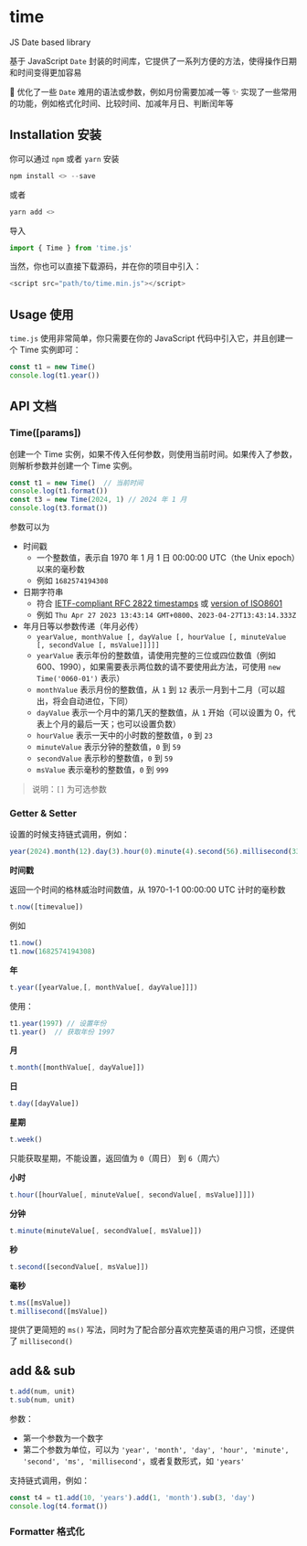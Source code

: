 # time

JS Date based library

基于 JavaScript `Date` 封装的时间库，它提供了一系列方便的方法，使得操作日期和时间变得更加容易

🎈 优化了一些 `Date` 难用的语法或参数，例如月份需要加减一等
✨ 实现了一些常用的功能，例如格式化时间、比较时间、加减年月日、判断闰年等

## Installation 安装

你可以通过 `npm` 或者 `yarn` 安装

```js
npm install <> --save
```

或者

```js
yarn add <>
```

导入

```js
import { Time } from 'time.js'
```

当然，你也可以直接下载源码，并在你的项目中引入：

```js
<script src="path/to/time.min.js"></script>
```

## Usage 使用

`time.js` 使用非常简单，你只需要在你的 JavaScript 代码中引入它，并且创建一个 Time 实例即可：

```js
const t1 = new Time()
console.log(t1.year())
```

## API 文档

### Time([params])

创建一个 Time 实例，如果不传入任何参数，则使用当前时间。如果传入了参数，则解析参数并创建一个 Time 实例。

```js
const t1 = new Time()  // 当前时间
console.log(t1.format())
const t3 = new Time(2024, 1) // 2024 年 1 月
console.log(t3.format())
```

参数可以为
- 时间戳
  - 一个整数值，表示自 1970 年 1 月 1 日 00:00:00 UTC（the Unix epoch）以来的毫秒数
  - 例如 `1682574194308`
- 日期字符串
  - 符合 [IETF-compliant RFC 2822 timestamps](https://tools.ietf.org/html/rfc2822#page-14) 或 [version of ISO8601](https://www.ecma-international.org/ecma-262/5.1/#sec-15.9.1.15)
  - 例如 `Thu Apr 27 2023 13:43:14 GMT+0800`、`2023-04-27T13:43:14.333Z`
- 年月日等以参数传递（年月必传）
  - `yearValue, monthValue [, dayValue [, hourValue [, minuteValue [, secondValue [, msValue]]]]]`
  - `yearValue` 表示年份的整数值，请使用完整的三位或四位数值（例如 600、1990），如果需要表示两位数的请不要使用此方法，可使用 `new Time('0060-01')` 表示）
  - `monthValue` 表示月份的整数值，从 `1` 到 `12` 表示一月到十二月（可以超出，将会自动进位，下同）
  - `dayValue` 表示一个月中的第几天的整数值，从 `1` 开始（可以设置为 0，代表上个月的最后一天；也可以设置负数）
  - `hourValue` 表示一天中的小时数的整数值，`0` 到 `23`
  - `minuteValue` 表示分钟的整数值，`0` 到 `59`
  - `secondValue` 表示秒的整数值，`0` 到 `59`
  - `msValue` 表示毫秒的整数值，`0` 到 `999`

> 说明：`[]` 为可选参数

### Getter & Setter

设置的时候支持链式调用，例如：

```js
year(2024).month(12).day(3).hour(0).minute(4).second(56).millisecond(333).now()  // 1733155496333
```

**时间戳**

返回一个时间的格林威治时间数值，从 1970-1-1 00:00:00 UTC 计时的毫秒数

```js
t.now([timevalue])
```

例如

```js
t1.now()
t1.now(1682574194308)
```

**年**

```js
t.year([yearValue,[, monthValue[, dayValue]]])
```

使用：

```js
t1.year(1997) // 设置年份
t1.year()  // 获取年份 1997
```

**月**

```js
t.month([monthValue[, dayValue]])
```

**日**

```js
t.day([dayValue])
```

**星期**

```js
t.week()
```

只能获取星期，不能设置，返回值为 `0`（周日） 到 `6`（周六）

**小时**

```js
t.hour([hourValue[, minuteValue[, secondValue[, msValue]]]])
```

**分钟**

```js
t.minute(minuteValue[, secondValue[, msValue]])
```

**秒**

```js
t.second([secondValue[, msValue]])
```

**毫秒**

```js
t.ms([msValue])
t.millisecond([msValue])
```

提供了更简短的 `ms()` 写法，同时为了配合部分喜欢完整英语的用户习惯，还提供了 `millisecond()`

## add && sub

```js
t.add(num, unit)
t.sub(num, unit)
```

参数：
- 第一个参数为一个数字
- 第二个参数为单位，可以为 `'year', 'month', 'day', 'hour', 'minute', 'second', 'ms', 'millisecond'`，或者复数形式，如 `'years'` 

支持链式调用，例如：

```js
const t4 = t1.add(10, 'years').add(1, 'month').sub(3, 'day')
console.log(t4.format())
```

### Formatter 格式化
